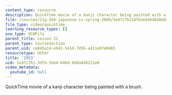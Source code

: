 ```yaml
---
content_type: resource
description: QuickTime movie of a kanji character being painted with a brush.
file: /courses/21g-504-japanese-iv-spring-2009/5e47c7b13dfb3eb4646d8dda848221e0_2953.mov
file_type: video/quicktime
learning_resource_types: []
ocw_type: OCWFile
parent_title: Lesson 22
parent_type: CourseSection
parent_uid: ce845a14-e942-541d-7d56-a411e07e0465
resourcetype: Other
title: '2953'
uid: 5e47c7b1-3dfb-3eb4-646d-8dda848221e0
video_metadata:
  youtube_id: null
---
```

QuickTime movie of a kanji character being painted with a brush.

